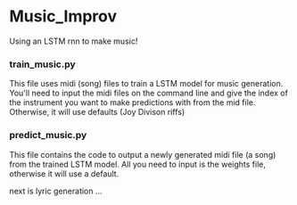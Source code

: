 # Music_Improv
Using an LSTM rnn to make music!

### train_music.py
This file uses midi (song) files to train a LSTM model for music generation.
You'll need to input the midi files on the command line and give the index of the instrument
you want to make predictions with from the mid file. Otherwise, it will use defaults (Joy Divison riffs)

### predict_music.py
This file contains the code to output a newly generated midi file (a song) from the trained LSTM model.
All you need to input is the weights file, otherwise it will use a default. 


next is lyric generation ...

